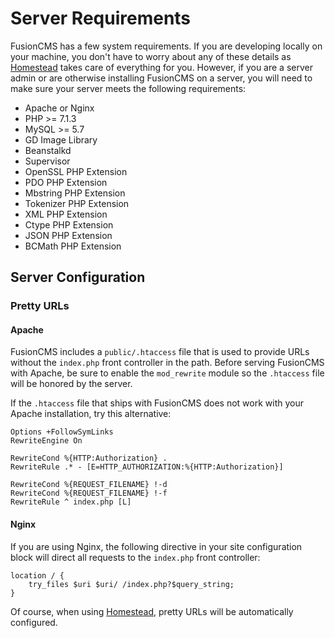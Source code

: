 # Server Requirements

FusionCMS has a few system requirements. If you are developing locally on your machine, you don't have to worry about any of these details as [Homestead](/{{version}}/homestead) takes care of everything for you. However, if you are a server admin or are otherwise installing FusionCMS on a server, you will need to make sure your server meets the following requirements:

- Apache or Nginx
- PHP >= 7.1.3
- MySQL >= 5.7
- GD Image Library
- Beanstalkd
- Supervisor
- OpenSSL PHP Extension
- PDO PHP Extension
- Mbstring PHP Extension
- Tokenizer PHP Extension
- XML PHP Extension
- Ctype PHP Extension
- JSON PHP Extension
- BCMath PHP Extension

## Server Configuration

### Pretty URLs

#### Apache
FusionCMS includes a `public/.htaccess` file that is used to provide URLs without the `index.php` front controller in the path. Before serving FusionCMS with Apache, be sure to enable the `mod_rewrite` module so the `.htaccess` file will be honored by the server.

If the `.htaccess` file that ships with FusionCMS does not work with your Apache installation, try this alternative:

```
Options +FollowSymLinks
RewriteEngine On

RewriteCond %{HTTP:Authorization} .
RewriteRule .* - [E=HTTP_AUTHORIZATION:%{HTTP:Authorization}]

RewriteCond %{REQUEST_FILENAME} !-d
RewriteCond %{REQUEST_FILENAME} !-f
RewriteRule ^ index.php [L]
```

#### Nginx
If you are using Nginx, the following directive in your site configuration block will direct all requests to the `index.php` front controller:

```
location / {
    try_files $uri $uri/ /index.php?$query_string;
}
```

Of course, when using [Homestead](/{{version}}/homestead), pretty URLs will be automatically configured.
